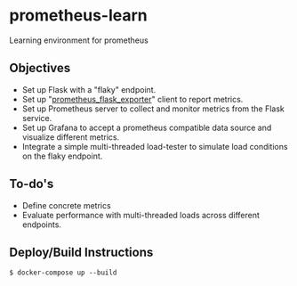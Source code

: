 # prometheus-learn
Learning environment for prometheus

## Objectives
- Set up Flask with a "flaky" endpoint.
- Set up "[prometheus_flask_exporter](https://github.com/rycus86/prometheus_flask_exporter)" client to report metrics.
- Set up Prometheus server to collect and monitor metrics from the Flask service.
- Set up Grafana to accept a prometheus compatible data source and visualize different metrics.
- Integrate a simple multi-threaded load-tester to simulate load conditions on the flaky endpoint.

## To-do's
- Define concrete metrics
- Evaluate performance with multi-threaded loads across different endpoints.

## Deploy/Build Instructions
```
$ docker-compose up --build
```
